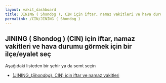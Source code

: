 ```yaml
---
layout: vakit_dashboard
title: JINING ( Shondog ), CIN için iftar, namaz vakitleri ve hava durumu - ilçe/eyalet seç
permalink: /CIN/JINING ( Shondog )
---
```


## JINING ( Shondog ) (CIN) için iftar, namaz vakitleri ve hava durumu  görmek için bir ilçe/eyalet seç

Aşağıdaki listeden bir şehir ya da semt seçin

* [ (JINING_(_Shondog_), CIN) için iftar ve namaz vakitleri](/CIN/JINING_(_Shondog_)/)

<script type="text/javascript">
  var GLOBAL_COUNTRY = 'CIN';
  var GLOBAL_CITY = 'JINING ( Shondog )';
  var GLOBAL_STATE = 'JINING ( Shondog )';
</script>
